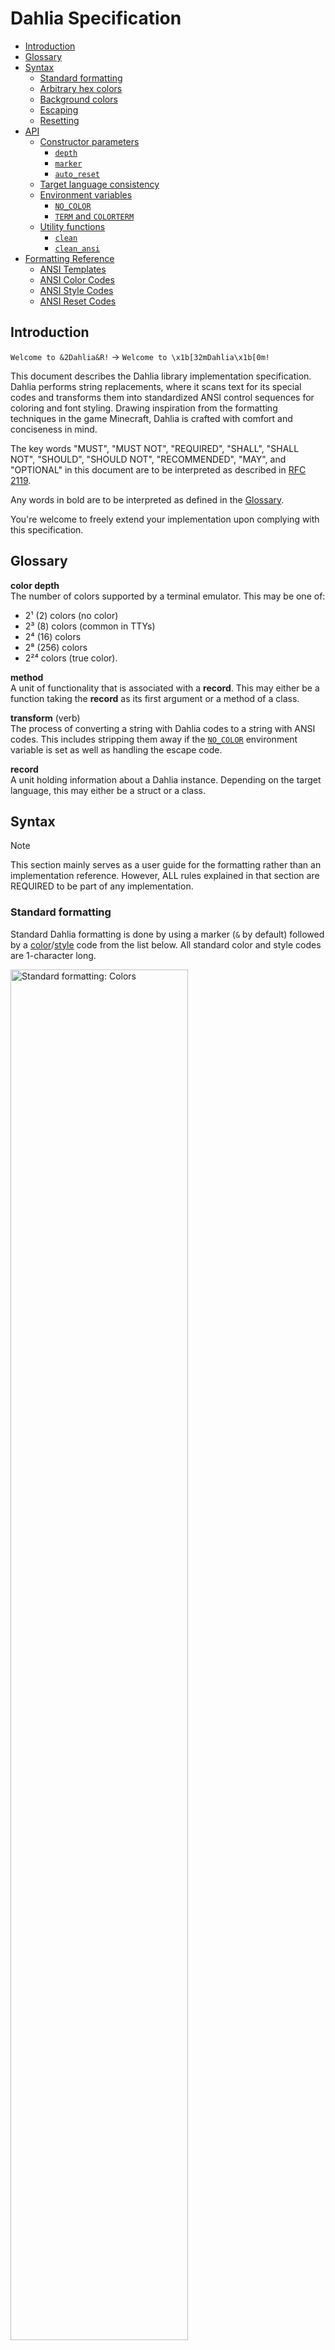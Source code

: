 # Dahlia Specification

- [Introduction](#introduction)
- [Glossary](#glossary)
- [Syntax](#syntax)
  - [Standard formatting](#standard-formatting)
  - [Arbitrary hex colors](#arbitrary-hex-colors)
  - [Background colors](#background-colors)
  - [Escaping](#escaping)
  - [Resetting](#resetting)
- [API](#api)
  - [Constructor parameters](#constructor-parameters)
    - [`depth`](#depth)
    - [`marker`](#marker)
    - [`auto_reset`](#auto_reset)
  - [Target language consistency](#target-language-consistency)
  - [Environment variables](#environment-variables)
    - [`NO_COLOR`](#no_color)
    - [`TERM` and `COLORTERM`](#term-and-colorterm)
  - [Utility functions](#utility-functions)
    - [`clean`](#clean)
    - [`clean_ansi`](#clean_ansi)
- [Formatting Reference](#formatting-reference)
  - [ANSI Templates](#ansi-templates)
  - [ANSI Color Codes](#ansi-color-codes)
  - [ANSI Style Codes](#ansi-style-codes)
  - [ANSI Reset Codes](#ansi-reset-codes)


## Introduction

`Welcome to &2Dahlia&R!` → `Welcome to \x1b[32mDahlia\x1b[0m!`

This document describes the Dahlia library implementation specification. Dahlia
performs string replacements, where it scans text for its special codes and
transforms them into standardized ANSI control sequences for coloring and font
styling. Drawing inspiration from the formatting techniques in the game
Minecraft, Dahlia is crafted with comfort and conciseness in mind.

The key words "MUST", "MUST NOT", "REQUIRED", "SHALL", "SHALL NOT", "SHOULD",
"SHOULD NOT", "RECOMMENDED", "MAY", and "OPTIONAL" in this document are to be
interpreted as described in [RFC 2119](https://tools.ietf.org/html/rfc2119).

Any words in bold are to be interpreted as defined in the [Glossary](#glossary).

You're welcome to freely extend your implementation upon complying with this 
specification.


## Glossary

**color depth**\
The number of colors supported by a terminal emulator. This may be one of:
* 2¹ (2) colors (no color)
* 2³ (8) colors (common in TTYs)
* 2⁴ (16) colors
* 2⁸ (256) colors
* 2²⁴ colors (true color).

**method**\
A unit of functionality that is associated with a **record**. This may either be
a function taking the **record** as its first argument or a method of a class.

**transform** (verb)\
The process of converting a string with Dahlia codes to a string with ANSI
codes. This includes stripping them away if the [`NO_COLOR`](#no_color)
environment variable is set as well as handling the escape code.

**record**\
A unit holding information about a Dahlia instance. Depending on the target
language, this may either be a struct or a class.


## Syntax

> [!note]
> This section mainly serves as a user guide for the formatting rather than an
> implementation reference. However, ALL rules explained in that section are
> REQUIRED to be part of any implementation.


### Standard formatting

Standard Dahlia formatting is done by using a marker (`&` by default) followed
by a [color](#ansi-color-codes)/[style](#ansi-style-codes) code from the list
below. All standard color and style codes are 1-character long.

<!--
In:  &0black &1blue &2green &3cyan
     &4red &5purple &6orange &7light gray
     &8gray &9light blue &alime &bturquoise
     &clight red &dpink &eyellow &fwhite
Out: black blue green cyan
     red purple orange light gray
     gray light blue lime turquoise
     light red pink yellow white
-->
<img alt="Standard formatting: Colors" src="assets/standard-colors.png" style="width: 75%">
<!--
In:  &hhide &iinverse &jdim &kblink
     &lbold &mstrikethrough &nunderline &oitalic
Out: hide inverse dim blink
     bold strikethrough underline italic
-->
<img alt="Standard formatting: Styles" src="assets/styles.png" style="width: 75%">

> [!note]
> The second image omits reset codes for brevity. To achieve the same output,
> the input would have to be
> ```
> &hhide&R &iinverse&R &jdim&R &kblink&R
> &lbold&R &mstrikethrough&R &nunderline&R &oitalic
> ```


### Arbitrary hex colors

Any color can be used by using the `&#XXXXXX;` syntax, where `XXXXXX` is a
6-digit hexadecimal code. Shorthand codes like `&#09c;` (equivalent to
`&#0099cc;`) are allowed.

<!--
In:  #&816adb;medium purple!
Out: medium purple!
-->
<img alt="Arbitrary hex color example" src="assets/hex-colors.png" style="width: 75%">


### Background colors

All colors can be applied to the background instead of the text by appending a
`~` to the marker. For instance, `&~4` sets a red background.

<!--
In:  &9light blue foreground
Out: light blue foreground

In:  &~9light blue background
Out: light blue background
-->
<img alt="Background color example" src="assets/background.png" style="width: 75%">


### Escaping

The underscore serves as an escape code for Dahlia: `&_` gets converted to `&`.

<!--
In:  &_4 gives &4red
Out: &4 gives red
-->
<img alt="Escaping example" src="assets/escaping.png" style="width: 75%">


### Resetting

Applied formatting can be removed by using [reset codes](#ansi-reset-codes).
`&R` resets all formatting, while `&r` codes reset specific formats, e.g. `&rl`
removes the bold formatting.

<!--
In:  &e&nunderlined&rn yellow
Out: underlined yellow
-->
<img alt="Resetting example" src="assets/resetting.png" style="width: 75%">


## API

The base **record** SHOULD be named `Dahlia` and SHALL accept the following
parameters in its constructor (in order):
* [`depth`](#depth)
* [`marker`](#marker)
* [`auto_reset`](#auto_reset)

The **methods** MUST include the following:
* `convert(string: String) -> String`: **transforms** a string based on the
  instance's settings
* `input(prompt: String) -> String`: **transforms** and prints the prompt, then
  reads a line from stdin
* `print(...)`: **transforms** and prints its input (for details on parameters
  see [Target language consistency](#target-language-consistency))


### Constructor parameters

#### `depth`

The `depth` parameter specifies the **color depth**. All four depths MUST be
supported.

At least one of the following data types SHOULD be allowed to represent the
depth:
* enum members
    ```rs
    enum Depth {
      TTY     // 3-bit
      LOW     // 4-bit
      MEDIUM  // 8-bit
      HIGH    // 24-bit
    }
    ```
* strings (one of `"tty"`, `"low"`, `"medium"`, `"high"`, all case-insensitive)
* integers (one of `3`, `4`, `8`, `24`)

This parameter SHOULD be as flexible as possible and so implementations SHOULD
allow mixing these types (e.g. `Dahlia(depth: Depth.HIGH)` and
`Dahlia(depth: "high")` would both be allowed and mean the same thing). If the
target language only allows one data type as input, the preference is enums >
integers > strings (or integers > strings if enums don't exist or are
inconvenient to use in the target language).

By default, the depth SHOULD be automatically determined based on the
[`TERM` and `COLORTERM` environment variables](#term-and-colorterm). This
behavior (and thus the default value) MUST[^1] be represented by a null value if
one can be supplied in the target language (e.g. through a type union or an
option type). Otherwise, the aforementioned data types MUST accept an additional
`Depth.AUTO`, `"auto"`, or `0` value, respectively.

> [!warning]
> This specification does not cover handling arbitrary hex colors for
> non-truecolor depths. It is up to the implementation to either ignore the
> code, quantize it to a lower depth or let the terminal emulator handle it.


#### `marker`

The `marker` parameter specifies the character used to mark the beginning of a
Dahlia formatting code. It MUST be a single character and MUST[^1] default to
`&`.


#### `auto_reset`

The `auto_reset` parameter specifies whether the full-reset code (`\033[0m`;
`&R` by default) should be automatically appended to the end of the string if
not present yet. It MUST be a boolean value and MUST[^1] default to true.

[^1]: Only applies to languages that allow default parameter values.


### Target language consistency

To feel native and intuitive within the context of respective programming
languages, Dahlia implementations SHOULD aim to align with the conventions of
and built-in solutions provided by the target language.

For example, when implementing the `print` **method** in Python, it SHOULD
accept `end`, `file`, `flush`, and `sep` parameters so that it's easier to move
from the built-in `print` function.

Similarly, languages providing multiple variants of print functions (e.g.
`print`, `println`, `printf`) SHOULD have them mirrored in the Dahlia
implementation (cf. [`dahlia-rs`](https://github.com/dahlia-lib/dahlia-rs) with
its `dprint!` and `dprintln!` macros).

Finally, all identifiers SHOULD follow the naming conventions of the target
language. For instance, the utility function [`clean_ansi`](#clean_ansi) SHOULD
be named `cleanAnsi` when implemented in Java, since functions use `camelCase`
there by convention. In cases where there's no prevalent style guide, you're
free to pick the style you find most fitting.


### Environment variables

#### `NO_COLOR`

All implementations MUST comply with [the `NO_COLOR` standard](https://no-color)
and support its environment variable. A simple way to implement it is to use
the [`clean` utility function](#clean):

```rs
// pseudocode

fn convert(self: Dahlia, string: String) -> String {
    if no_color {
        return clean(string);
    }
    // actual processing
}
```


#### `TERM` and `COLORTERM`

When `depth` is set to auto, the `TERM` and `COLORTERM` environment variables
SHOULD be used to determine the color depth. The following values SHOULD be
recognized (as regexes):

##### `COLORTERM` (24-bit)
* `truecolor`
* `24bit`

##### `TERM`
* `dumb` → same as `NO_COLOR=1`
* anything containing `24-?bit` → `24-bit`
* `terminator` → `24-bit`
* `mosh` → `24-bit`
* anything containing `256` → `8-bit`

If none of the above match, the depth SHOULD default to `4-bit`.

Reading `COLORTERM` is preferred over `TERM` when set.


### Utility functions

#### `clean`

The `clean(string, marker)` utility function MUST strip away all Dahlia codes
from a string, except for the `&_` escape code which SHALL be processed as
usual. The `marker` parameter MUST follow the same rules as the regular
[`marker`](#marker) parameter.
```rs
clean("&_4 gives &4red")
// -> "&4 gives red"
clean("&4 gives §4red", marker="§")
// -> "&4 gives red"
```


#### `clean_ansi`

The `clean_ansi(string)` utility function MUST strip away all ANSI codes from a
string:
```rs
clean_ansi("\x1b[34mDahlia\x1b[0m")
// -> Dahlia
```
The following regex can be used to match ANSI codes:
<!--
Taken from ansi-regex, which is licensed as follows:

MIT License

Copyright (c) Sindre Sorhus <sindresorhus@gmail.com> (https://sindresorhus.com)

Permission is hereby granted, free of charge, to any person obtaining a copy of
this software and associated documentation files (the "Software"), to deal in
the Software without restriction, including without limitation the rights to
use, copy, modify, merge, publish, distribute, sublicense, and/or sell copies of
the Software, and to permit persons to whom the Software is furnished to do so,
subject to the following conditions:

The above copyright notice and this permission notice shall be included in all
copies or substantial portions of the Software.

THE SOFTWARE IS PROVIDED "AS IS", WITHOUT WARRANTY OF ANY KIND, EXPRESS OR
IMPLIED, INCLUDING BUT NOT LIMITED TO THE WARRANTIES OF MERCHANTABILITY, FITNESS
FOR A PARTICULAR PURPOSE AND NONINFRINGEMENT. IN NO EVENT SHALL THE AUTHORS OR
COPYRIGHT HOLDERS BE LIABLE FOR ANY CLAIM, DAMAGES OR OTHER LIABILITY, WHETHER
IN AN ACTION OF CONTRACT, TORT OR OTHERWISE, ARISING FROM, OUT OF OR IN
CONNECTION WITH THE SOFTWARE OR THE USE OR OTHER DEALINGS IN THE SOFTWARE.

Source: https://github.com/chalk/ansi-regex/blob/main/index.js
-->
```regex
[\u001B\u009B][\[\]()#;?]*(?:(?:(?:(?:;[-a-zA-Z\d\/#&.:=?%@~_]+)*|[a-zA-Z\d]+(?:;[-a-zA-Z\d\/#&.:=?%@~_]*)*)?\u0007)|(?:(?:\d{1,4}(?:;\d{0,4})*)?[\dA-PR-TZcf-nq-uy=><~]))
```


## Formatting Reference

### ANSI Templates

Category      | Foreground           | Background
---           | ---                  | ---
text styles   | `ESC[{}m`            | `ESC[{}m`
3-bit colors  | `ESC[{}m`            | `ESC[{}m`
4-bit colors  | `ESC[{}m`            | `ESC[{}m`
8-bit colors  | `ESC[38;5;{}m`       | `ESC[48;5;{}m`
24-bit colors | `ESC[38;2;{};{};{}m` | `ESC[48;2;{};{};{}m`


### ANSI Color Codes

Name       | Dahlia | ANSI 3-bit | ANSI 4-bit | ANSI 8-bit | RGB             | HEX
:---       | :---:  | :---:      | :---:      | :---:      | :---:           | :---
Black      | `0`    | 30         | 30         | 0          | (0, 0, 0)       | `#000000`
Blue       | `1`    | 34         | 34         | 19         | (0, 0, 170)     | `#0000aa`
Green      | `2`    | 32         | 32         | 34         | (0, 170, 0)     | `#00aa00`
Cyan       | `3`    | 36         | 36         | 37         | (0, 170, 170)   | `#00aaaa`
Red        | `4`    | 31         | 31         | 124        | (170, 0, 0)     | `#aa0000`
Purple     | `5`    | 35         | 35         | 127        | (170, 0, 170)   | `#aa00aa`
Orange     | `6`    | 33         | 33         | 214        | (255, 170, 0)   | `#ffaa00`
Light gray | `7`    | 37         | 37         | 248        | (170, 170, 170) | `#aaaaaa`
Gray       | `8`    | 30         | 90         | 240        | (85, 85, 85)    | `#555555`
Light blue | `9`    | 34         | 94         | 147        | (85, 85, 255)   | `#5555ff`
Lime       | `a`    | 32         | 92         | 83         | (85, 255, 85)   | `#55ff55`
Turqoise   | `b`    | 34         | 96         | 87         | (85, 255, 255)  | `#55ffff`
Light red  | `c`    | 31         | 91         | 203        | (255, 85, 85)   | `#ff5555`
Pink       | `d`    | 35         | 95         | 207        | (255, 85, 255)  | `#ff55ff`
Yellow     | `e`    | 33         | 93         | 227        | (255, 255, 85)  | `#ffff55`
White      | `f`    | 37         | 97         | 15         | (255, 255, 255) | `#ffffff`


### ANSI Style Codes

Name          | Dahlia | ANSI
:---          | :---:  | :---:
Hidden        | `h`    | 8
Inverse       | `i`    | 7
Dim           | `j`    | 2
Blinking      | `k`    | 5
Bold          | `l`    | 1
Strikethrough | `m`    | 9
Underline     | `n`    | 4
Italic        | `o`    | 3


### ANSI Reset Codes

Reset kind    | Dahlia | ANSI
:---          | :---:  | :---:
Full          | `R`    | 0
Foreground    | `rf`   | 39
Background    | `rb`   | 49
Color         | `rc`   | 39 and 49
Hidden        | `rh`   | 28
Inverse       | `ri`   | 27
Dim           | `rj`   | 22
Blinking      | `rk`   | 25
Bold          | `rl`   | 22
Strikethrough | `rm`   | 29
Underline     | `rn`   | 24
Italic        | `ro`   | 23
